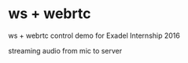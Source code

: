# ws + webrtc
ws + webrtc control demo for Exadel Internship 2016

streaming audio from mic to server

